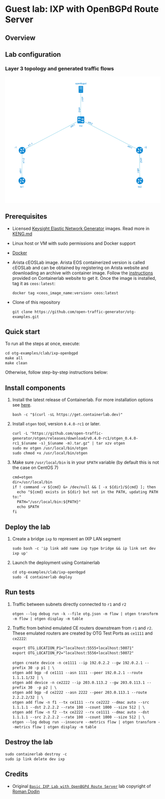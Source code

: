# Guest lab: IXP with OpenBGPd Route Server

## Overview

## Lab configuration

### Layer 3 topology and generated traffic flows

![IP Diagram](./ip-diagram.png)

## Prerequisites

* Licensed [Keysight Elastic Network Generator](https://www.keysight.com/us/en/products/network-test/protocol-load-test/keysight-elastic-network-generator.html) images. Read more in [KENG.md](/KENG.md)
* Linux host or VM with sudo permissions and Docker support
* [Docker](https://docs.docker.com/engine/install/)
* Arista cEOSLab image. Arista EOS containerized version is called cEOSLab and can be obtained by registering on Arista website and downloading an archive with container image. Follow the [instructions](https://containerlab.dev/manual/kinds/ceos/#getting-ceos-image) provided on Containerlab website to get it. Once the image is installed, tag it as `ceos:latest`:

    ```Shell
    docker tag <ceos_image_name:version> ceos:latest
    ```

* Clone of this repository

    ```Shell
    git clone https://github.com/open-traffic-generator/otg-examples.git
    ```

## Quick start

To run all the steps at once, execute:

```Shell
cd otg-examples/clab/ixp-openbgpd
make all
make clean
```

Otherwise, follow step-by-step instructions below:

## Install components

1. Install the latest release of Containerlab. For more installation options see [here](https://containerlab.dev/install/).

    ```Shell
    bash -c "$(curl -sL https://get.containerlab.dev)"
    ```

2. Install `otgen` tool, version `0.4.0-rc1` or later.

    ```Shell
    curl -L "https://github.com/open-traffic-generator/otgen/releases/download/v0.4.0-rc1/otgen_0.4.0-rc1_$(uname -s)_$(uname -m).tar.gz" | tar xzv otgen
    sudo mv otgen /usr/local/bin/otgen
    sudo chmod +x /usr/local/bin/otgen
    ```

3. Make sure `/usr/local/bin` is in your `$PATH` variable (by default this is not the case on CentOS 7)

    ```Shell
    cmd=otgen
    dir=/usr/local/bin
    if ! command -v ${cmd} &> /dev/null && [ -x ${dir}/${cmd} ]; then
      echo "${cmd} exists in ${dir} but not in the PATH, updating PATH to:"
      PATH="/usr/local/bin:${PATH}"
      echo $PATH
    fi
    ```

## Deploy the lab

1. Create a bridge `ixp` to represent an IXP LAN segment

    ```Shell
    sudo bash -c 'ip link add name ixp type bridge && ip link set dev ixp up'
    ```

2. Launch the deployment using Containerlab

    ```Shell
    cd otg-examples/clab/ixp-openbgpd
    sudo -E containerlab deploy
    ```

## Run tests

1. Traffic between subnets directly connected to `r1` and `r2`

    ```Shell
    otgen --log debug run -k --file otg.json -m flow | otgen transform -m flow | otgen display -m table
    ```

2. Traffic from behind emulated CE routers downstream from `r1` and `r2`. These emulated routers are created by OTG Test Ports as `ce1111` and `ce2222`:

    ```Shell
    export OTG_LOCATION_P1="localhost:5555+localhost:50071"
    export OTG_LOCATION_P2="localhost:5556+localhost:50072"

    otgen create device -n ce1111 --ip 192.0.2.2 --gw 192.0.2.1 --prefix 30 -p p1 | \
    otgen add bgp -d ce1111 --asn 1111 --peer 192.0.2.1 --route 1.1.1.1/32 | \
    otgen add device -n ce2222 --ip 203.0.113.2 --gw 203.0.113.1 --prefix 30  -p p2 | \
    otgen add bgp -d ce2222 --asn 2222 --peer 203.0.113.1 --route 2.2.2.2/32 | \
    otgen add flow -n f1 --tx ce1111 --rx ce2222 --dmac auto --src 1.1.1.1 --dst 2.2.2.2 --rate 100 --count 1000 --size 512 | \
    otgen add flow -n f2 --tx ce2222 --rx ce1111 --dmac auto --dst 1.1.1.1 --src 2.2.2.2 --rate 100 --count 1000 --size 512 | \
    otgen --log debug run --insecure --metrics flow | otgen transform --metrics flow | otgen display -m table
    ```

## Destroy the lab

```Shell
sudo containerlab destroy -c
sudo ip link delete dev ixp
```

## Credits

* Original [`Basic IXP Lab with OpenBGPd Route Server`](https://github.com/hellt/openbgpd-lab) lab copyright of [Roman Dodin](https://github.com/hellt)
